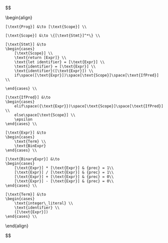 $$

\begin{align}

    [\text{Prog}] &\to [\text{Scope}] \\

    [\text{Scope}] &\to \{[\text{Stmt}]^*\} \\

    [\text{Stmt}] &\to 
    \begin{cases}
        [\text{Scope}] \\
        \text{return [Expr]} \\
        \text{let identifier} = [\text{Expr}] \\
        \text{identifier} = [\text{Expr}] \\
        \text{identifier}([\text{Expr}]) \\
        if\space([\text{Expr}])\space[\text{Scope}]\space[\text{IfPred}] \\

    \end{cases} \\

    [\text{IfPred}] &\to
    \begin{cases}
        elif\space({\text{Expr}})\space[\text{Scope}]\space[\text{IfPred}] \\
        else\space[\text{Scope}] \\
        \epsilon
    \end{cases} \\

    [\text{Expr}] &\to 
    \begin{cases}
        \text{Term} \\
        \text{BinExpr}
    \end{cases} \\

    [\text{BinaryExpr}] &\to
    \begin{cases}
        [\text{Expr}] * [\text{Expr}] & {prec} = 1\\
        [\text{Expr}] / [\text{Expr}] & {prec} = 1\\
        [\text{Expr}] + [\text{Expr}] & {prec} = 0\\
        [\text{Expr}] - [\text{Expr}] & {prec} = 0\\
    \end{cases} \\

    [\text{Term}] &\to 
    \begin{cases}
        \text{integer\_literal} \\
        \text{identifier} \\
        ([\text{Expr}])
    \end{cases} \\

\end{align}

$$